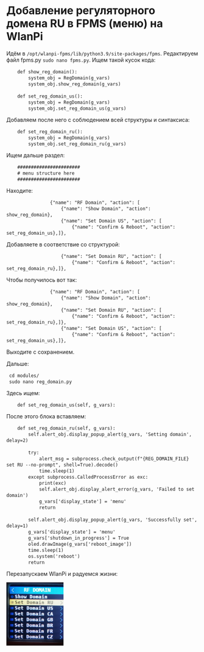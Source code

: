 # Добавление регуляторного домена RU в FPMS (меню) на WlanPi

Идём в `/opt/wlanpi-fpms/lib/python3.9/site-packages/fpms`. Редактируем файл fpms.py `sudo nano fpms.py`.
Ищем такой кусок кода:
```
    def show_reg_domain():
        system_obj = RegDomain(g_vars)
        system_obj.show_reg_domain(g_vars)

    def set_reg_domain_us():
        system_obj = RegDomain(g_vars)
        system_obj.set_reg_domain_us(g_vars)
```
Добавляем после него с соблюдением всей структуры и синтаксиса:
```
    def set_reg_domain_ru():
        system_obj = RegDomain(g_vars)
        system_obj.set_reg_domain_ru(g_vars)
```
Ищем дальше раздел:
```
    #######################
    # menu structure here
    #######################
```
Находите:
```
                {"name": "RF Domain", "action": [
                    {"name": "Show Domain", "action": show_reg_domain},
                    {"name": "Set Domain US", "action": [
                        {"name": "Confirm & Reboot", "action": set_reg_domain_us},]},
```
Добавляете в соответствие со структурой:
```
                    {"name": "Set Domain RU", "action": [
                        {"name": "Confirm & Reboot", "action": set_reg_domain_ru},]},
```
Чтобы получилось вот так:
```
                {"name": "RF Domain", "action": [
                    {"name": "Show Domain", "action": show_reg_domain},
                    {"name": "Set Domain RU", "action": [
                        {"name": "Confirm & Reboot", "action": set_reg_domain_ru},]},
                    {"name": "Set Domain US", "action": [
                        {"name": "Confirm & Reboot", "action": set_reg_domain_us},]},
```
Выходите с сохранением.

Дальше:
```
 cd modules/
 sudo nano reg_domain.py
 ```

Здесь ищем:
```
    def set_reg_domain_us(self, g_vars):
```
После этого блока вставляем:
```
    def set_reg_domain_ru(self, g_vars):
        self.alert_obj.display_popup_alert(g_vars, 'Setting domain', delay=2)

        try:
            alert_msg = subprocess.check_output(f"{REG_DOMAIN_FILE} set RU --no-prompt", shell=True).decode()
            time.sleep(1)
        except subprocess.CalledProcessError as exc:
            print(exc)
            self.alert_obj.display_alert_error(g_vars, 'Failed to set domain')
            g_vars['display_state'] = 'menu'
            return

        self.alert_obj.display_popup_alert(g_vars, 'Successfully set', delay=1)
        g_vars['display_state'] = 'menu'
        g_vars['shutdown_in_progress'] = True
        oled.drawImage(g_vars['reboot_image'])
        time.sleep(1)
        os.system('reboot')
        return
```
Перезапускаем WlanPi и радуемся жизни:

![](./images/ru_domain.PNG)
